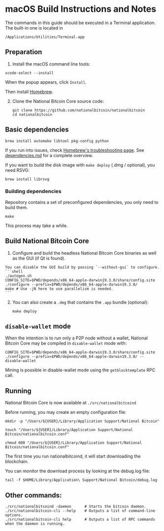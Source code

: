 # macOS Build Instructions and Notes

The commands in this guide should be executed in a Terminal application.
The built-in one is located in
```
/Applications/Utilities/Terminal.app
```

## Preparation

1. Install the macOS command line tools:

```shell
xcode-select --install
```

When the popup appears, click `Install`.

Then install [Homebrew](https://brew.sh).

2. Clone the National Bitcoin Core source code:
    ```shell
    git clone https://github.com/nationalbitcoin/nationalbitcoin
    cd nationalbitcoin
    ```

## Basic dependencies
```shell
brew install automake libtool pkg-config python
```

If you run into issues, check [Homebrew's troubleshooting page](https://docs.brew.sh/Troubleshooting).
See [dependencies.md](dependencies.md) for a complete overview.

If you want to build the disk image with `make deploy` (.dmg / optional), you need RSVG:
```shell
brew install librsvg
```
### Building dependencies

Repository contains a set of preconfigured dependencies, you only need to build them.

```cd depends
make
```

This process may take a while.

## Build National Bitcoin Core

1.    Configure and build the headless National Bitcoin Core binaries as well as the GUI (if Qt is found).

    You can disable the GUI build by passing `--without-gui` to configure.
    ```shell
    ./autogen.sh
    CONFIG_SITE=$PWD/depends/x86_64-apple-darwin19.3.0/share/config.site ./configure --prefix=$PWD/depends/x86_64-apple-darwin19.3.0/
    make # Use -jN here to use parallelism is needed.
    ```

2.  You can also create a  `.dmg` that contains the `.app` bundle (optional):
    ```shell
    make deploy
    ```

## `disable-wallet` mode
When the intention is to run only a P2P node without a wallet, National Bitcoin Core may be
compiled in `disable-wallet` mode with:
```shell
CONFIG_SITE=$PWD/depends/x86_64-apple-darwin19.3.0/share/config.site ./configure --prefix=$PWD/depends/x86_64-apple-darwin19.3.0/ --disable-wallet
```

Mining is possible in disable-wallet mode using the `getblocktemplate` RPC call.

## Running
National Bitcoin Core is now available at `./src/nationalbitcoind`

Before running, you may create an empty configuration file:
```shell
mkdir -p "/Users/${USER}/Library/Application Support/National Bitcoin"

touch "/Users/${USER}/Library/Application Support/National Bitcoin/nationalbitcoin.conf"

chmod 600 "/Users/${USER}/Library/Application Support/National Bitcoin/nationalbitcoin.conf"
```

The first time you run nationalbitcoind, it will start downloading the blockchain. 

You can monitor the download process by looking at the debug.log file:
```shell
tail -f $HOME/Library/Application\ Support/National Bitcoin/debug.log
```

## Other commands:
```shell
./src/nationalbitcoind -daemon      # Starts the bitcoin daemon.
./src/nationalbitcoin-cli --help    # Outputs a list of command-line options.
./src/nationalbitcoin-cli help      # Outputs a list of RPC commands when the daemon is running.
```
